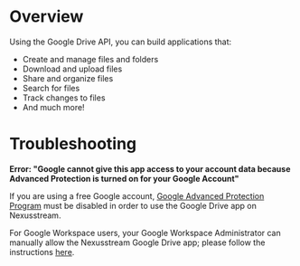 # Overview

Using the Google Drive API, you can build applications that:

- Create and manage files and folders
- Download and upload files
- Share and organize files
- Search for files
- Track changes to files
- And much more!

# Troubleshooting

**Error: "Google cannot give this app access to your account data because Advanced Protection is turned on for your Google Account"**

If you are using a free Google account, [Google Advanced Protection Program](https://support.google.com/accounts/answer/7539956?hl=en) must be disabled in order to use the Google Drive app on Nexusstream.

For Google Workspace users, your Google Workspace Administrator can manually allow the Nexusstream Google Drive app; please follow the instructions [here](https://support.google.com/a/answer/7281227#zippy=%2Cadd-a-new-app).
